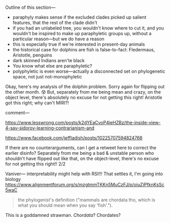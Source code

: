 Outline of this section—

* paraphyly makes sense if the excluded clades picked up salient features, that the rest of the clade didn't
* if you had an unlabeled tree, you wouldn't know where to cut it, and you wouldn't be inspired to make up paraphyletic groups up, without a particular reason—but we do have a reason
* this is especially true if we're interested in present-day animals
* the historical case for dolphins are fish is false-to-fact: Fledermaus, Aristotle, penguins
* dark skinned Indians aren'te black
* You know what else are paraphyletic?
* polyphyletic is even worse—actually a disconnected set on phylogenetic space, not just not-monophyletic


Okay, here's my analysis of the dolphin problem. Sorry again for flipping out the other month. 😰 But, separately from me being mean and crazy, on the object level, there's absolutely no excuse for not getting this right! Aristotle got this right; why can't MIRI?!


comment—

https://www.lesswrong.com/posts/k2dYEaCvoP4ieHZBz/the-inside-view-4-sav-sidorov-learning-contrarianism-and

https://www.facebook.com/jeffladish/posts/10225707594824768

If there are no counterarguments, can I get a retweet here to correct the earlier disinfo? Separately from me being a bad & unstable person who shouldn't have flipped out like that, on the object-level, there's no excuse for not getting this right!! 2/2

Vaniver—
interpretability might help with RSI!!! That settles it, I'm going into biology
https://www.alignmentforum.org/s/mzgtmmTKKn5MuCzFJ/p/oiuZjPfknKsSc5waC

> the phylogenist's definition ("mammals are chordata tho, which is what you should mean when you say 'fish'.").

This is a goddamned strawman. _Chordata_? Chordates?
